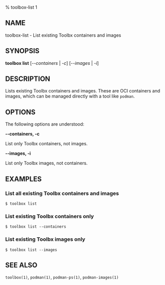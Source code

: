 % toolbox-list 1

## NAME
toolbox\-list - List existing Toolbx containers and images

## SYNOPSIS
**toolbox list** [*--containers* | *-c*] [*--images* | *-i*]

## DESCRIPTION

Lists existing Toolbx containers and images. These are OCI containers and
images, which can be managed directly with a tool like `podman`.

## OPTIONS ##

The following options are understood:

**--containers, -c**

List only Toolbx containers, not images.

**--images, -i**

List only Toolbx images, not containers.

## EXAMPLES

### List all existing Toolbx containers and images

```
$ toolbox list
```

### List existing Toolbx containers only

```
$ toolbox list --containers
```

### List existing Toolbx images only

```
$ toolbox list --images
```

## SEE ALSO

`toolbox(1)`, `podman(1)`, `podman-ps(1)`, `podman-images(1)`
